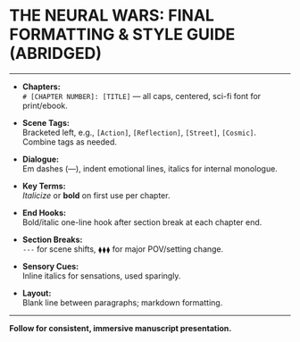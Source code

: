 # THE NEURAL WARS: FINAL FORMATTING & STYLE GUIDE (ABRIDGED)

---

- **Chapters:**  
  `# [CHAPTER NUMBER]: [TITLE]` — all caps, centered, sci-fi font for print/ebook.

- **Scene Tags:**  
  Bracketed left, e.g., `[Action]`, `[Reflection]`, `[Street]`, `[Cosmic]`. Combine tags as needed.

- **Dialogue:**  
  Em dashes (—), indent emotional lines, italics for internal monologue.

- **Key Terms:**  
  *Italicize* or **bold** on first use per chapter.

- **End Hooks:**  
  Bold/italic one-line hook after section break at each chapter end.

- **Section Breaks:**  
  `---` for scene shifts, `⧫⧫⧫` for major POV/setting change.

- **Sensory Cues:**  
  Inline italics for sensations, used sparingly.

- **Layout:**  
  Blank line between paragraphs; markdown formatting.

---

**Follow for consistent, immersive manuscript presentation.**